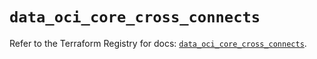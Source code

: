 # `data_oci_core_cross_connects`

Refer to the Terraform Registry for docs: [`data_oci_core_cross_connects`](https://registry.terraform.io/providers/oracle/oci/6.18.0/docs/data-sources/core_cross_connects).
